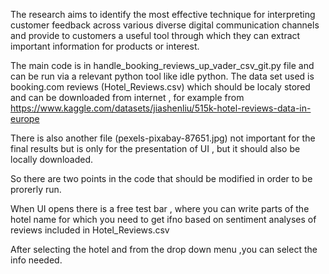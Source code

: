The research aims to
 identify the most effective technique for interpreting customer feedback across various diverse digital communication channels and provide to customers a useful tool through which they can extract important information for products or interest.

The main code is in handle_booking_reviews_up_vader_csv_git.py file and can be run via a relevant python tool like idle python. 
The data set used is booking.com reviews (Hotel_Reviews.csv) which should be localy stored and can be downloaded from internet , for example from https://www.kaggle.com/datasets/jiashenliu/515k-hotel-reviews-data-in-europe

There is also another file (pexels-pixabay-87651.jpg) not important for the final results but is only for the presentation of UI , but it should also be locally downloaded. 

So there are two points in the code that should be modified in order to be prorerly run. 

When UI opens there is a free test bar , where you can write parts of the hotel name for which you need to get ifno based on sentiment analyses of reviews included in Hotel_Reviews.csv

After selecting the hotel and from the drop down menu ,you can select the info needed. 
